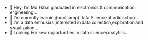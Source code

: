 - 👋 Hey, I’m Md Ekbal graduated in electronics & cpmmunication engineering...
- 🌱 I’m currently learning(bootcamp) Data Science at odin school...
- 👀 I’m a data enthusiast,interested in data collection,exploration,and visualization...
- 👀 Looking For new opportunities in data science/analytics...



<!---
EkbalMD/EkbalMD is a ✨ special ✨ repository because its `README.md` (this file) appears on your GitHub profile.
You can click the Preview link to take a look at your changes.
--->
